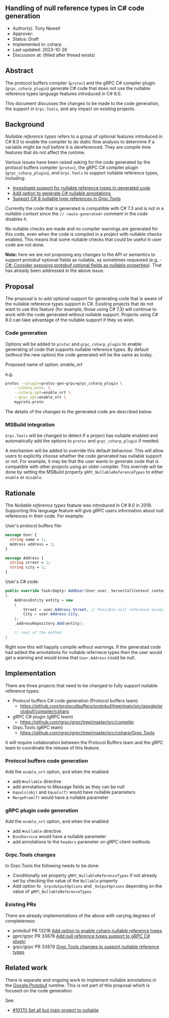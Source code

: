 Handling of null reference types in C# code generation
----
* Author(s): Tony Newell
* Approver: 
* Status: Draft
* Implemented in: csharp
* Last updated: 2023-10-26
* Discussion at: (filled after thread exists)

## Abstract

The protocol buffers compiler (`protoc`) and the gRPC C# compiler plugin 
(`grpc_csharp_plugin`) generate C# code that does not use the nullable reference 
types language features introduced in C# 8.0.

This document discusses the changes to be made to the code generation, the support 
in `Grpc.Tools`, and any impact on existing projects.

## Background

_Nullable reference types_ refers to a group of optional features introduced in 
C# 8.0 to enable the compiler to do static flow analysis to determine if a variable 
might be null before it is dereferenced. They are compile time features that do not affect the runtime.

Various issues have been raised asking for the code generated by the protocol
buffers compiler (`protoc`), the gRPC C# compiler plugin (`grpc_csharp_plugin`),
and `Grpc.Tools` to support nullable reference types, including:

- [Investigate support for nullable reference types in generated code](https://github.com/grpc/grpc-dotnet/issues/606)
- [Add option to generate C# nullable annotations](https://github.com/protocolbuffers/protobuf/issues/6632)
- [Support C# 8 nullable type references in Grpc.Tools](https://github.com/grpc/grpc/issues/20729)

Currently the code that is generated is compatible with C# 7.3 and is not in a 
*nullable context* since the `// <auto-generated>` comment in the code disables it.

No nullable checks are made and no compiler warnings are generated for this code,
even when the code is compiled in a project with nullable checks enabled.
This means that some nullable checks that could be useful in user code are not done.

**Note:** here we are *not* proposing any changes to the API or semantics to support
protobuf optional fields as nullable, as sometimes requested (e.g. - 
[C#: Consider exposing protobuf optional fields as nullable properties](https://github.com/protocolbuffers/protobuf/issues/9083)).
That has already been addressed in the above issue.

## Proposal

The proposal is to add optional support for generating code that is aware of the
nullable reference types support in C#. Existing projects that do not want to
use this feature (for example, those using C# 7.3) will continue to work with
the code generated without nullable support. Projects using C# 8.0 can take advantage
of the nullable support if they so wish.

### Code generation

Options will be added to `protoc` and `grpc_csharp_plugin` to enable generating of code
that supports nullable reference types. By default (without the new option) the code
generated will be the same as today.

Proposed name of option: *enable_nrt*

e.g. 

```bash
protoc --plugin=protoc-gen-grpc=grpc_csharp_plugin \
    --csharp_out=. \
    --csharp_opt=enable_nrt \
    --grpc_opt=enable_nrt \
    myproto.proto
```

The details of the changes to the generated code are described below.

### MSBuild integration

`Grpc.Tools` will be changed to detect if a project has nullable enabled and
automatically add the options to `protoc` and `grpc_csharp_plugin` if needed.

A mechanism will be added to override this default behaviour. This will allow
users to explicitly choose whether the code generated has nullable support or not.
For example, it may be that the user wants to generate code that is compatible
with other projects using an older compiler. This override will be done by setting
the MSBuild property `gRPC_NullableReferenceTypes` to either `enable` or `disable`.

## Rationale

The _Nullable reference types_ feature was introduced in C# 8.0 in 2019. Supporting
this language feature will give gRPC users information about null references in their
code. For example:

User's protocol buffers file:
```proto
message User {
  string name = 1;
  Address address = 2;
}

message Address {
  string street = 1;
  string city = 2;
}
```

User's C# code:
```c#
public override Task<Empty> AddUser(User user, ServerCallContext context)
{
    AddressEntity entity = new
    {
        Street = user.Address.Street, // Possible null reference exception
        City = user.Address.City,
    };
    _addressRepository.Add(entity);

    // rest of the method
}
```

Right now this will happily compile without warnings. If the generatad code had 
added the annotations for nullable refernece types then the user would get a warning
and would know that `User.Address` could be null.

## Implementation

There are three projects that need to be changed to fully support nullable reference types:
- Protocol buffers C# code generation (Protocol buffers team)
  - https://github.com/protocolbuffers/protobuf/tree/main/src/google/protobuf/compiler/csharp
- gRPC C# plugin (gRPC team)
  - https://github.com/grpc/grpc/tree/master/src/compiler
- Grpc.Tools (gRPC team)
  - https://github.com/grpc/grpc/tree/master/src/csharp/Grpc.Tools 

It will require collaboration between the Protocol Buffers team and the gRPC team to
coordinate the release of this feature.

### Protocol buffers code generation

Add the `enable_nrt` option, and when the enabled:
- add `#nullable` directive
- add annotations to Message fields as they can be null
- `Equals(obj)` and `Equals(T)` would have nullable parameters
- `MergeFrom(T)` would have a nullable parameter

### gRPC plugin code generation

Add the `enable_nrt` option, and when the enabled:
- add `#nullable` directive
- `BindService` would have a nullable parameter
- add annotations to the `headers` parameter on gRPC client methods

### Grpc.Tools changes
In Grpc.Tools the following needs to be done:
- Conditionally set property `gRPC_NullableReferenceTypes` if not already set by
  checking the value of the `Nullable` property
- Add option to `_GrpcOutputOptions` and `_OutputOptions` depending on the value
  of `gRPC_NullableReferenceTypes`

### Existing PRs
There are already implementations of the above with varying degrees of completeness:
- protobuf PR 13218 [Add option to enable csharp nullable reference types](https://github.com/protocolbuffers/protobuf/pull/13218)
- gprc/grpc PR 33878 [Add null reference types support to gRPC C# plugin](https://github.com/grpc/grpc/pull/33878)
- grpc/grpc PR 33879 [Grpc.Tools changes to support nullable reference types](https://github.com/grpc/grpc/pull/33879)

## Related work
There is separate and ongoing work to implement nullable annotations in the
[Google.Protobuf](https://github.com/protocolbuffers/protobuf/tree/main/csharp/src/Google.Protobuf)
runtime. This is not part of this proposal which is focused on the code generation.

See:
- [#10170 Set all but main project to nullable ](https://github.com/protocolbuffers/protobuf/pull/10170)

